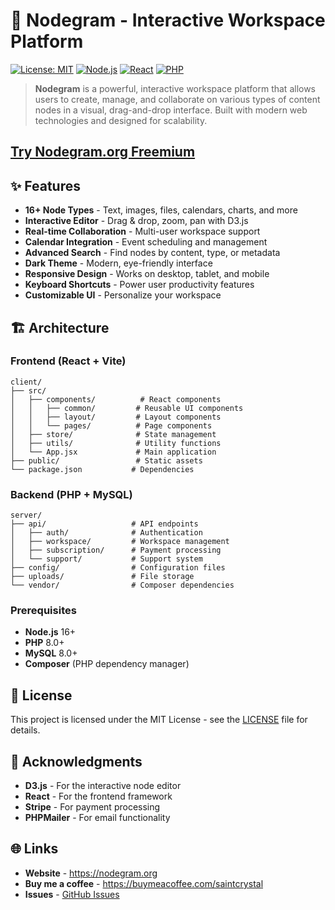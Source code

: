 # 🚀 Nodegram - Interactive Workspace Platform

[![License: MIT](https://img.shields.io/badge/License-MIT-yellow.svg)](https://opensource.org/licenses/MIT)
[![Node.js](https://img.shields.io/badge/Node.js-16+-green.svg)](https://nodejs.org/)
[![React](https://img.shields.io/badge/React-18+-blue.svg)](https://reactjs.org/)
[![PHP](https://img.shields.io/badge/PHP-8.0+-purple.svg)](https://php.net/)

> **Nodegram** is a powerful, interactive workspace platform that allows users to create, manage, and collaborate on various types of content nodes in a visual, drag-and-drop interface. Built with modern web technologies and designed for scalability.

## [Try Nodegram.org Freemium](https://nodegram.org/)

## ✨ Features

- **16+ Node Types** - Text, images, files, calendars, charts, and more
- **Interactive Editor** - Drag & drop, zoom, pan with D3.js
- **Real-time Collaboration** - Multi-user workspace support
- **Calendar Integration** - Event scheduling and management
- **Advanced Search** - Find nodes by content, type, or metadata
- **Dark Theme** - Modern, eye-friendly interface
- **Responsive Design** - Works on desktop, tablet, and mobile
- **Keyboard Shortcuts** - Power user productivity features
- **Customizable UI** - Personalize your workspace

## 🏗 Architecture

### Frontend (React + Vite)
```
client/
├── src/
│   ├── components/          # React components
│   │   ├── common/         # Reusable UI components
│   │   ├── layout/         # Layout components
│   │   └── pages/          # Page components
│   ├── store/              # State management
│   ├── utils/              # Utility functions
│   └── App.jsx             # Main application
├── public/                 # Static assets
└── package.json           # Dependencies
```

### Backend (PHP + MySQL)
```
server/
├── api/                   # API endpoints
│   ├── auth/              # Authentication
│   ├── workspace/         # Workspace management
│   ├── subscription/      # Payment processing
│   └── support/           # Support system
├── config/                # Configuration files
├── uploads/               # File storage
└── vendor/                # Composer dependencies
```

### Prerequisites
- **Node.js** 16+ 
- **PHP** 8.0+
- **MySQL** 8.0+
- **Composer** (PHP dependency manager)

## 📄 License

This project is licensed under the MIT License - see the [LICENSE](LICENSE) file for details.

## 🙏 Acknowledgments

- **D3.js** - For the interactive node editor
- **React** - For the frontend framework
- **Stripe** - For payment processing
- **PHPMailer** - For email functionality

## 🌐 Links

- **Website** - https://nodegram.org
- **Buy me a coffee** - https://buymeacoffee.com/saintcrystal
- **Issues** - [GitHub Issues](https://github.com/saintcrystal/nodegram/issues)

